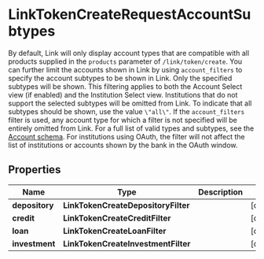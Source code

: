 

# LinkTokenCreateRequestAccountSubtypes

By default, Link will only display account types that are compatible with all products supplied in the `products` parameter of `/link/token/create`. You can further limit the accounts shown in Link by using `account_filters` to specify the account subtypes to be shown in Link. Only the specified subtypes will be shown. This filtering applies to both the Account Select view (if enabled) and the Institution Select view. Institutions that do not support the selected subtypes will be omitted from Link. To indicate that all subtypes should be shown, use the value `\"all\"`. If the `account_filters` filter is used, any account type for which a filter is not specified will be entirely omitted from Link.  For a full list of valid types and subtypes, see the [Account schema](https://plaid.com/docs/api/accounts#account-type-schema).  For institutions using OAuth, the filter will not affect the list of institutions or accounts shown by the bank in the OAuth window. 

## Properties

| Name | Type | Description | Notes |
|------------ | ------------- | ------------- | -------------|
|**depository** | **LinkTokenCreateDepositoryFilter** |  |  [optional] |
|**credit** | **LinkTokenCreateCreditFilter** |  |  [optional] |
|**loan** | **LinkTokenCreateLoanFilter** |  |  [optional] |
|**investment** | **LinkTokenCreateInvestmentFilter** |  |  [optional] |



